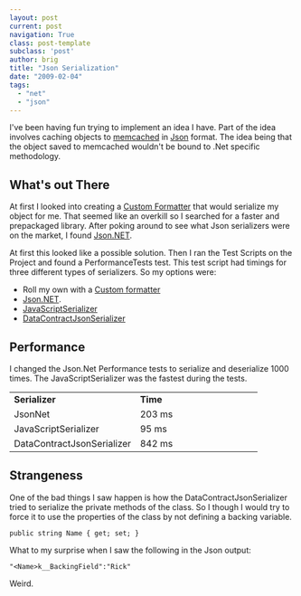 ```yaml
---
layout: post
current: post
navigation: True
class: post-template
subclass: 'post'
author: brig
title: "Json Serialization"
date: "2009-02-04"
tags: 
  - "net"
  - "json"
---
```


I've been having fun trying to implement an idea I have. Part of the idea involves caching objects to [memcached](http://www.danga.com/memcached/) in [Json](http://json.org/) format. The idea being that the object saved to memcached wouldn't be bound to .Net specific methodology.

## What's out There

At first I looked into creating a [Custom Formatter](http://msdn.microsoft.com/en-us/magazine/cc188950.aspx) that would serialize my object for me. That seemed like an overkill so I searched for a faster and prepackaged library. After poking around to see what Json serializers were on the market, I found [Json.NET](http://www.codeplex.com/Json).

At first this looked like a possible solution. Then I ran the Test Scripts on the Project and found a PerformanceTests test. This test script had timings for three different types of serializers. So my options were:

- Roll my own with a [Custom formatter](http://msdn.microsoft.com/en-us/magazine/cc188950.aspx)
- [Json.NET](http://www.codeplex.com/Json).
- [JavaScriptSerializer](http://msdn.microsoft.com/en-us/library/system.web.script.serialization.javascriptserializer.aspx)
- [DataContractJsonSerializer](http://msdn.microsoft.com/en-us/library/system.runtime.serialization.json.datacontractjsonserializer.aspx)

## Performance

I changed the Json.Net Performance tests to serialize and deserialize 1000 times. The JavaScriptSerializer was the fastest during the tests.

<table cellspacing="0" cellpadding="2" width="400" border="0"><tbody><tr><td valign="top" width="200"><strong>Serializer</strong></td><td valign="top" width="200"><strong>Time</strong></td></tr><tr><td valign="top" width="200">JsonNet</td><td valign="top" width="200">203 ms</td></tr><tr><td valign="top" width="200">JavaScriptSerializer</td><td valign="top" width="200">95 ms</td></tr><tr><td valign="top" width="200">DataContractJsonSerializer</td><td valign="top" width="200">842 ms</td></tr></tbody></table>

## Strangeness

One of the bad things I saw happen is how the DataContractJsonSerializer tried to serialize the private methods of the class. So I though I would try to force it to use the properties of the class by not defining a backing variable.

```public string Name { get; set; }```

What to my surprise when I saw the following in the Json output:

`"<Name>k__BackingField":"Rick"`

Weird.
